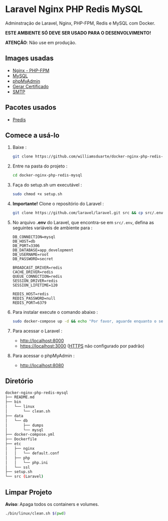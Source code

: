 # Laravel Nginx PHP Redis MySQL 

Adminstração de Laravel, Nginx, PHP-FPM, Redis e MySQL com Docker.

**ESTE AMBIENTE SÓ DEVE SER USADO PARA O DESENVOLVIMENTO!**

**ATENÇÃO**: Não use em produção.

## Images usadas

* [Nginx - PHP-FPM](https://hub.docker.com/r/wyveo/nginx-php-fpm/)
* [MySQL](https://hub.docker.com/_/mysql/)
* [phpMyAdmin](https://hub.docker.com/r/phpmyadmin/phpmyadmin/)
* [Gerar Certificado](https://hub.docker.com/r/jacoelho/generate-certificate/)
* [SMTP](https://hub.docker.com/r/bytemark/smtp/)

## Pacotes usados 

* [Predis](https://github.com/nrk/predis)

## Comece a usá-lo

1. Baixe :

    ```sh
    git clone https://github.com/williamsduarte/docker-nginx-php-redis-mysql.git
    ```
    
2. Entre na pasta do projeto :

    ```sh
    cd docker-nginx-php-redis-mysql
    ```

3. Faça do setup.sh um executável :

   ```sh
   sudo chmod +x setup.sh
   ``` 

4. **Importante!** Clone o repositório do Laravel :

    ```sh
    git clone https://github.com/laravel/laravel.git src && cp src/.env.example src/.env
    ```

5. No arquivo **.env** do Laravel, que encontra-se em `src/.env`, defina as seguintes variáveis de ambiente para :     

    ```env
    DB_CONNECTION=mysql
    DB_HOST=db
    DB_PORT=3306
    DB_DATABASE=app_development
    DB_USERNAME=root
    DB_PASSWORD=secret

    BROADCAST_DRIVER=redis
    CACHE_DRIVER=redis
    QUEUE_CONNECTION=redis
    SESSION_DRIVER=redis
    SESSION_LIFETIME=120

    REDIS_HOST=redis
    REDIS_PASSWORD=null
    REDIS_PORT=6379
    ```

6. Para instalar execute o comando abaixo :

    ```sh
    sudo docker-compose up -d && echo "Por favor, aguarde enquanto o serviço é ..." && sleep 5 && docker exec myapp-web /usr/local/bin/setup.sh
    ```

7. Para acessar o Laravel :

    * [http://localhost:8000](http://localhost:8000/)
    * [https://localhost:3000](https://localhost:3000/) ([HTTPS](https://github.com/nanoninja/docker-nginx-php-mongo#generating-ssl-certificates) não configurado por padrão)

8. Para acessar o phpMyAdmin :

    * [http://localhost:8080](http://localhost:8080/)    

## Diretório 


```sh
docker-nginx-php-redis-mysql
├── README.md
├── bin
│   └── linux
│       └── clean.sh
├── data
│   └── db
│       ├── dumps
│       └── mysql
├── docker-compose.yml
├── Dockerfile
├── etc
│   ├── nginx
│   │   └── default.conf
│   ├── php
│   │   └── php.ini
│   └── ssl
├── setup.sh
└── src (Laravel)
```

## Limpar Projeto

**Aviso**: Apaga todos os containers e volumes.

```sh
./bin/linux/clean.sh $(pwd)
```
